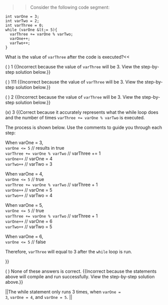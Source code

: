 >>Consider the following code segment:

```
int varOne = 3;
int varTwo = 2;
int varThree = 0;
while (varOne &lt;= 5){
  varThree += varOne % varTwo;
  varOne++;
  varTwo++;
}
```

What is the value of <code>varThree</code> after the code is executed?<<

( ) 1 {{Incorrect because the value of <code>varThree</code> will be 3. View the step-by-step solution below.}}

( ) 111 {{Incorrect because the value of <code>varThree</code> will be 3. View the step-by-step solution below.}}

( ) 2 {{Incorrect because the value of <code>varThree</code> will be 3. View the step-by-step solution below.}}

(x) 3 {{Correct because it accurately represents what the while loop does and the number of times <code>varThree += varOne % varTwo</code> is executed.
<p>The process is shown below. Use the comments to guide you through each step:</p>
<p>When varOne = 3,<br /><code>varOne &lt;= 5</code> // results in true<br /> <code>varThree += varOne % varTwo</code> // varThree += 1<br /> <code>varOne++</code> // varOne = 4<br /> <code>varTwo++</code> // varTwo = 3</p>
<p>When varOne = 4,<br /> <code>varOne &lt;= 5</code> // true<br /> <code>varThree += varOne % varTwo</code> // varThree + 1<br /> <code>varOne++</code> // varOne = 5<br /> <code>varTwo++</code> // varTwo = 4</p>
<p>When varOne = 5,<br /> <code>varOne &lt;= 5</code> // true<br /> <code>varThree += varOne % varTwo</code> // varThree + 1<br /> <code>varOne++</code> // varOne = 6<br /> <code>varTwo++</code> // varTwo = 5</p>
<p>When varOne = 6,<br /> <code>varOne &lt;= 5</code> // false</p>
<p>Therefore, <code>varThree</code> will equal to 3 after the <code>while</code> loop is run.</p>}}

( ) None of these answers is correct. {{Incorrect because the statements above will compile and run successfully. View the step-by-step solution above.}}

||The while statement only runs 3 times, when <code>varOne = 3</code>, <code>varOne = 4</code>, and <code>varOne = 5</code>. ||
